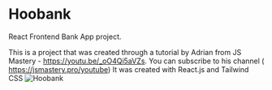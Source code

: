 # Hoobank
React Frontend Bank App project.

This is a project that was created through a tutorial by Adrian from JS Mastery - https://youtu.be/_oO4Qi5aVZs.
You can subscribe to his channel ( https://jsmastery.pro/youtube)
It was created with React.js and Tailwind CSS
![Hoobank](https://user-images.githubusercontent.com/120565527/229529932-e188be1f-f9eb-4220-aff2-af307089aa78.png)
